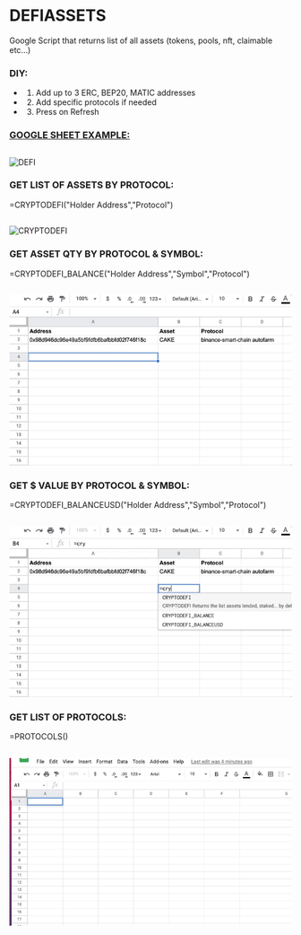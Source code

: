 # DEFIASSETS
Google Script that returns list of all assets (tokens, pools, nft, claimable etc...)

### DIY:
- 1) Add up to 3 ERC, BEP20, MATIC addresses
- 2) Add specific protocols if needed
- 3) Press on Refresh

### [GOOGLE SHEET EXAMPLE:](https://docs.google.com/spreadsheets/d/1eGiYXHjcB1XwIj2nQMLtvZ_h822ACOm2BCIuaVHEFQ4/edit?usp=sharing)
##
![DEFI](https://github.com/Eloise1988/DEFIASSETS/blob/main/GIF/DEFI_NETWORTH.gif)


### GET LIST OF ASSETS BY PROTOCOL:
=CRYPTODEFI("Holder Address","Protocol")
##
![CRYPTODEFI](https://github.com/Eloise1988/DEFIASSETS/blob/main/GIF/CRYPTODEFI.gif)

### GET ASSET QTY BY PROTOCOL & SYMBOL:
=CRYPTODEFI_BALANCE("Holder Address","Symbol","Protocol")
##
![CRYPTODEFI_BALANCE](https://github.com/Eloise1988/DEFIASSETS/blob/main/GIF/CRYPTODEFI_BALANCE.gif)

### GET $ VALUE BY PROTOCOL & SYMBOL:
=CRYPTODEFI_BALANCEUSD("Holder Address","Symbol","Protocol")
##
![CRYPTODEFI_BALANCEUSD](https://github.com/Eloise1988/DEFIASSETS/blob/main/GIF/CRYPTODEFI_BALANCEUSD.gif)

### GET LIST OF PROTOCOLS:
=PROTOCOLS()
##
![PROTOCOLS](https://github.com/Eloise1988/DEFIASSETS/blob/main/GIF/protocols.gif)
